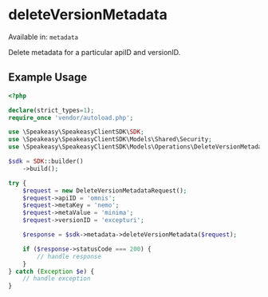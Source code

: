 # deleteVersionMetadata
Available in: `metadata`

Delete metadata for a particular apiID and versionID.

## Example Usage
```php
<?php

declare(strict_types=1);
require_once 'vendor/autoload.php';

use \Speakeasy\SpeakeasyClientSDK\SDK;
use \Speakeasy\SpeakeasyClientSDK\Models\Shared\Security;
use \Speakeasy\SpeakeasyClientSDK\Models\Operations\DeleteVersionMetadataRequest;

$sdk = SDK::builder()
    ->build();

try {
    $request = new DeleteVersionMetadataRequest();
    $request->apiID = 'omnis';
    $request->metaKey = 'nemo';
    $request->metaValue = 'minima';
    $request->versionID = 'excepturi';

    $response = $sdk->metadata->deleteVersionMetadata($request);

    if ($response->statusCode === 200) {
        // handle response
    }
} catch (Exception $e) {
    // handle exception
}
```
